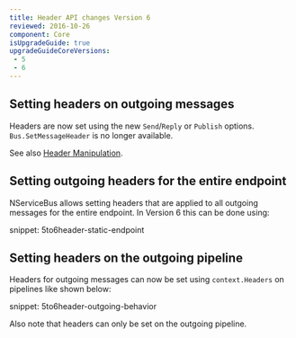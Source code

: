 ```yaml
---
title: Header API changes Version 6
reviewed: 2016-10-26
component: Core
isUpgradeGuide: true
upgradeGuideCoreVersions:
 - 5
 - 6
---
```


## Setting headers on outgoing messages

Headers are now set using the new `Send`/`Reply` or `Publish` options. `Bus.SetMessageHeader` is no longer available.

See also [Header Manipulation](/nservicebus/messaging/header-manipulation.md).


## Setting outgoing headers for the entire endpoint

NServiceBus allows setting headers that are applied to all outgoing messages for the entire endpoint. In Version 6 this can be done using:

snippet: 5to6header-static-endpoint


## Setting headers on the outgoing pipeline

Headers for outgoing messages can now be set using `context.Headers` on pipelines like shown below:

snippet: 5to6header-outgoing-behavior

Also note that headers can only be set on the outgoing pipeline.